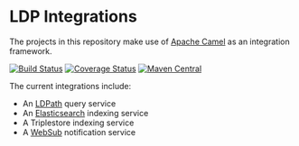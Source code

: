 # LDP Integrations

The projects in this repository make use of [Apache Camel](https://camel.apache.org) as an integration framework.

[![Build Status](https://travis-ci.com/trellis-ldp/camel-ldp-recipes.svg?branch=master)](https://travis-ci.com/trellis-ldp/camel-ldp-recipes)
[![Coverage Status](https://coveralls.io/repos/github/trellis-ldp/camel-ldp-recipes/badge.svg?branch=master)](https://coveralls.io/github/trellis-ldp/camel-ldp-recipes?branch=master)
[![Maven Central](https://maven-badges.herokuapp.com/maven-central/org.trellisldp.ext/camel-ldp-karaf/badge.svg)](https://maven-badges.herokuapp.com/maven-central/org.trellisldp.ext/camel-ldp-karaf/)

The current integrations include:

  * An [LDPath](https://marmotta.apache.org/ldpath/) query service
  * An [Elasticsearch](https://www.elastic.co) indexing service
  * A Triplestore indexing service
  * A [WebSub](https://www.w3.org/TR/websub/) notification service
